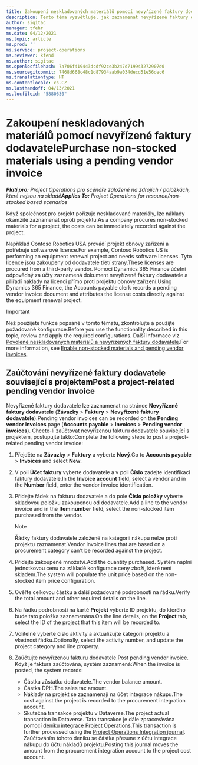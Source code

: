 ```yaml
---
title: Zakoupení neskladovaných materiálů pomocí nevyřízené faktury dodavatele
description: Tento téma vysvětluje, jak zaznamenat nevyřízené faktury dodavatele.
author: sigitac
manager: tfehr
ms.date: 04/12/2021
ms.topic: article
ms.prod: ''
ms.service: project-operations
ms.reviewer: kfend
ms.author: sigitac
ms.openlocfilehash: 7a706f419443dcdf92ce3b247d719943272907d0
ms.sourcegitcommit: 7468d668c48c1d87934aab9a034decd51e56dec6
ms.translationtype: HT
ms.contentlocale: cs-CZ
ms.lasthandoff: 04/13/2021
ms.locfileid: "5880630"
---
```

# <a name="purchase-non-stocked-materials-using-a-pending-vendor-invoice"></a><span data-ttu-id="ca8ce-103">Zakoupení neskladovaných materiálů pomocí nevyřízené faktury dodavatele</span><span class="sxs-lookup"><span data-stu-id="ca8ce-103">Purchase non-stocked materials using a pending vendor invoice</span></span>

<span data-ttu-id="ca8ce-104">_**Platí pro:** Project Operations pro scénáře založené na zdrojích / položkách, které nejsou na skladě_</span><span class="sxs-lookup"><span data-stu-id="ca8ce-104">_**Applies To:** Project Operations for resource/non-stocked based scenarios_</span></span>

<span data-ttu-id="ca8ce-105">Když společnost pro projekt pořizuje neskladované materiály, lze náklady okamžitě zaznamenat oproti projektu.</span><span class="sxs-lookup"><span data-stu-id="ca8ce-105">As a company procures non-stocked materials for a project, the costs can be immediately recorded against the project.</span></span> 

<span data-ttu-id="ca8ce-106">Například Contoso Robotics USA provádí projekt obnovy zařízení a potřebuje softwarové licence.</span><span class="sxs-lookup"><span data-stu-id="ca8ce-106">For example, Contoso Robotics US is performing an equipment renewal project and needs software licenses.</span></span> <span data-ttu-id="ca8ce-107">Tyto licence jsou zakoupeny od dodavatele třetí strany.</span><span class="sxs-lookup"><span data-stu-id="ca8ce-107">These licenses are procured from a third-party vendor.</span></span>  <span data-ttu-id="ca8ce-108">Pomocí Dynamics 365 Finance účetní odpovědný za účty zaznamená dokument nevyřízené faktury dodavatele a přiřadí náklady na licenci přímo proti projektu obnovy zařízení.</span><span class="sxs-lookup"><span data-stu-id="ca8ce-108">Using Dynamics 365 Finance, the Accounts payable clerk records a pending vendor invoice document and attributes the license costs directly against the equipment renewal project.</span></span> 

> [!IMPORTANT]
> <span data-ttu-id="ca8ce-109">Než použijete funkce popsané v tomto tématu, zkontrolujte a použijte požadované konfigurace.</span><span class="sxs-lookup"><span data-stu-id="ca8ce-109">Before you use the functionality described in this topic, review and apply the required configurations.</span></span> <span data-ttu-id="ca8ce-110">Další informace viz [Povolené neskladovaných materiálů a nevyřízených faktury dodavatele](configure-materials-nonstocked.md).</span><span class="sxs-lookup"><span data-stu-id="ca8ce-110">For more information, see [Enable non-stocked materials and pending vendor invoices](configure-materials-nonstocked.md).</span></span> 

## <a name="post-a-project-related-pending-vendor-invoice"></a><span data-ttu-id="ca8ce-111">Zaúčtování nevyřízené faktury dodavatele související s projektem</span><span class="sxs-lookup"><span data-stu-id="ca8ce-111">Post a project-related pending vendor invoice</span></span> 

<span data-ttu-id="ca8ce-112">Nevyřízené faktury dodavatele lze zaznamenat na stránce **Nevyřízené faktury dodavatele** (**Závazky** > **Faktury** > **Nevyřízené faktury dodavatele**).</span><span class="sxs-lookup"><span data-stu-id="ca8ce-112">Pending vendor invoices can be recorded on the **Pending vendor invoices** page (**Accounts payable** > **Invoices** > **Pending vendor invoices**).</span></span> <span data-ttu-id="ca8ce-113">Chcete-li zaúčtovat nevyřízenou fakturu dodavatele související s projektem, postupujte takto:</span><span class="sxs-lookup"><span data-stu-id="ca8ce-113">Complete the following steps to post a project-related pending vendor invoice:</span></span>

1. <span data-ttu-id="ca8ce-114">Přejděte na **Závazky** > **Faktury** a vyberte **Nový**.</span><span class="sxs-lookup"><span data-stu-id="ca8ce-114">Go to **Accounts payable** > **Invoices** and select **New**.</span></span> 
2. <span data-ttu-id="ca8ce-115">V poli **Účet faktury** vyberte dodavatele a v poli **Číslo** zadejte identifikaci faktury dodavatele.</span><span class="sxs-lookup"><span data-stu-id="ca8ce-115">In the **Invoice account** field, select a vendor and in the **Number** field, enter the vendor invoice identification.</span></span>
3. <span data-ttu-id="ca8ce-116">Přidejte řádek na fakturu dodavatele a do pole **Číslo položky** vyberte skladovou položku zakoupenou od dodavatele.</span><span class="sxs-lookup"><span data-stu-id="ca8ce-116">Add a line to the vendor invoice and in the **Item number** field, select the non-stocked item purchased from the vendor.</span></span> 

    > [!NOTE]
    > <span data-ttu-id="ca8ce-117">Řádky faktury dodavatele založené na kategorii nákupu nelze proti projektu zaznamenat.</span><span class="sxs-lookup"><span data-stu-id="ca8ce-117">Vendor invoice lines that are based on a procurement category can't be recorded against the project.</span></span> 
    
5. <span data-ttu-id="ca8ce-118">Přidejte zakoupené množství.</span><span class="sxs-lookup"><span data-stu-id="ca8ce-118">Add the quantity purchased.</span></span> <span data-ttu-id="ca8ce-119">Systém naplní jednotkovou cenu na základě konfigurace ceny zboží, které není skladem.</span><span class="sxs-lookup"><span data-stu-id="ca8ce-119">The system will populate the unit price based on the non-stocked item price configuration.</span></span> 
6. <span data-ttu-id="ca8ce-120">Ověřte celkovou částku a další požadované podrobnosti na řádku.</span><span class="sxs-lookup"><span data-stu-id="ca8ce-120">Verify the total amount and other required details on the line.</span></span>
7. <span data-ttu-id="ca8ce-121">Na řádku podrobnosti na kartě **Projekt** vyberte ID projektu, do kterého bude tato položka zaznamenána.</span><span class="sxs-lookup"><span data-stu-id="ca8ce-121">On the line details, on the **Project** tab, select the ID of the project that this item will be recorded to.</span></span>
8. <span data-ttu-id="ca8ce-122">Volitelně vyberte číslo aktivity a aktualizujte kategorii projektu a vlastnost řádku.</span><span class="sxs-lookup"><span data-stu-id="ca8ce-122">Optionally, select the activity number, and update the project category and line property.</span></span>
9. <span data-ttu-id="ca8ce-123">Zaúčtujte nevyřízenou fakturu dodavatele.</span><span class="sxs-lookup"><span data-stu-id="ca8ce-123">Post pending vendor invoice.</span></span> <span data-ttu-id="ca8ce-124">Když je faktura zaúčtována, systém zaznamená:</span><span class="sxs-lookup"><span data-stu-id="ca8ce-124">When the invoice is posted, the system records:</span></span>
    
    - <span data-ttu-id="ca8ce-125">Částka zůstatku dodavatele.</span><span class="sxs-lookup"><span data-stu-id="ca8ce-125">The vendor balance amount.</span></span>
    - <span data-ttu-id="ca8ce-126">Částka DPH.</span><span class="sxs-lookup"><span data-stu-id="ca8ce-126">The sales tax amount.</span></span>
    - <span data-ttu-id="ca8ce-127">Náklady na projekt se zaznamenají na účet integrace nákupu.</span><span class="sxs-lookup"><span data-stu-id="ca8ce-127">The cost against the project is recorded to the procurement integration account.</span></span>
    - <span data-ttu-id="ca8ce-128">Skutečná transakce projektu v Dataverse.</span><span class="sxs-lookup"><span data-stu-id="ca8ce-128">The project actual transaction in Dataverse.</span></span> <span data-ttu-id="ca8ce-129">Tato transakce je dále zpracovávána pomocí [deníku integrace Project Operations](../project-accounting/project-operations-integration-journal.md).</span><span class="sxs-lookup"><span data-stu-id="ca8ce-129">This transaction is further processed using the [Project Operations Integration journal](../project-accounting/project-operations-integration-journal.md).</span></span> <span data-ttu-id="ca8ce-130">Zaúčtováním tohoto deníku se částka přesune z účtu integrace nákupu do účtu nákladů projektu.</span><span class="sxs-lookup"><span data-stu-id="ca8ce-130">Posting this journal moves the amount from the procurement integration account to the project cost account.</span></span>
